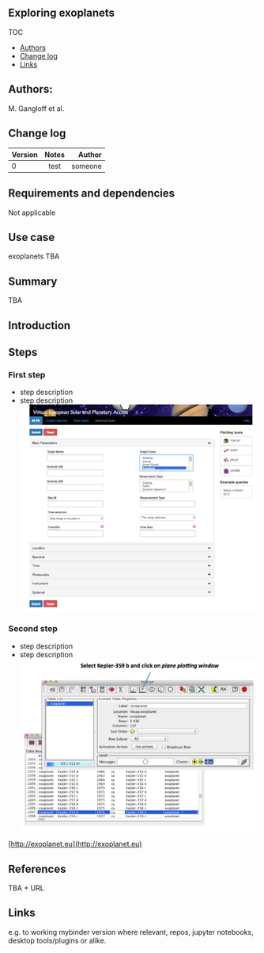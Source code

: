 ## Exploring exoplanets

TOC
* [Authors](https://github.com/aprossi/vespa-test-tutorial/blob/master/README.md#authors)
* [Change log](https://github.com/aprossi/vespa-test-tutorial/blob/master/README.md#change-log)
* [Links](https://github.com/aprossi/vespa-test-tutorial/blob/master/README.md#links)

## Authors: 

M. Gangloff et al.

## Change log

| Version       | Notes         | Author  |
| ------------- |:-------------:| -----:  |
| 0             | test          | someone |


## Requirements and dependencies
 Not applicable
 
## Use case
exoplanets TBA

## Summary
TBA

## Introduction

## Steps

### First step
* step description
* step description
![1](https://raw.githubusercontent.com/aprossi/vespa-test-tutorial/master/IMG/1.png)

### Second step
* step description
* step description
![7](https://raw.githubusercontent.com/aprossi/vespa-test-tutorial/master/IMG/7.png)

[http://exoplanet.eu](http://exoplanet.eu)


## References

TBA + URL


## Links
e.g. to working mybinder version where relevant, repos, jupyter notebooks, desktop tools/plugins or alike.
